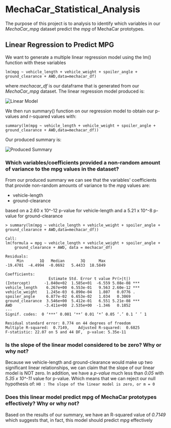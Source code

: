 # MechaCar_Statistical_Analysis

The purpose of this project is to analysis to identify which variables in our *MechaCar_mpg*
dataset predict the *mpg* of MechaCar prototypes.

## Linear Regression to Predict MPG
We want to generate a multiple linear regression model using the lm() function with these
variables

```lm(mpg ~ vehicle_length + vehicle_weight + spoiler_angle + ground_clearance + AWD,data=mechacar_df)```

where *mechacar_df* is our dataframe that is generated from our *MechaCar_mpg* dataset.
The linear regression model produced is:

![Linear Model](screenshot1.png)

We then run summary() function on our regression model to obtain our p-values and r-squared values
with: 

```summary(lm(mpg ~ vehicle_length + vehicle_weight + spoiler_angle + ground_clearance + AWD,data=mechacar_df))```

Our produced summary is:

![Produced Summary](screenshot2.png)


### Which variables/coefficients provided a non-random amount of variance to the mpg values in the dataset?
From our produced summary we can see that the variables' coefficients that provide non-random amounts of variance
to the *mpg* values are:
- vehicle-length
- ground-clearance

based on a 2.60 x 10^-12 p-value for vehicle-length
and a 5.21 x 10^-8 p-value for ground-clearance

```
> summary(lm(mpg ~ vehicle_length + vehicle_weight + spoiler_angle + ground_clearance + AWD,data=mechacar_df))

Call:
lm(formula = mpg ~ vehicle_length + vehicle_weight + spoiler_angle + 
    ground_clearance + AWD, data = mechacar_df)

Residuals:
     Min       1Q   Median       3Q      Max 
-19.4701  -4.4994  -0.0692   5.4433  18.5849 

Coefficients:
                   Estimate Std. Error t value Pr(>|t|)    
(Intercept)      -1.040e+02  1.585e+01  -6.559 5.08e-08 ***
vehicle_length    6.267e+00  6.553e-01   9.563 2.60e-12 ***
vehicle_weight    1.245e-03  6.890e-04   1.807   0.0776 .  
spoiler_angle     6.877e-02  6.653e-02   1.034   0.3069    
ground_clearance  3.546e+00  5.412e-01   6.551 5.21e-08 ***
AWD              -3.411e+00  2.535e+00  -1.346   0.1852    
---
Signif. codes:  0 ‘***’ 0.001 ‘**’ 0.01 ‘*’ 0.05 ‘.’ 0.1 ‘ ’ 1

Residual standard error: 8.774 on 44 degrees of freedom
Multiple R-squared:  0.7149,	Adjusted R-squared:  0.6825 
F-statistic: 22.07 on 5 and 44 DF,  p-value: 5.35e-11
```


### Is the slope of the linear model considered to be zero? Why or why not?
Because we vehicle-length and ground-clearance would make up two significant linear relationships, we
can claim that the slope of our linear model is NOT zero. In addition, we have a *p-value* much
less than *0.05* with *5.35 x 10^-11* value for p-value. Which means that we can reject our
null hypothesis of: `H0 : The slope of the linear model is zero, or m = 0`

### Does this linear model predict mpg of MechaCar prototypes effectively? Why or why not?
Based on the results of our summary, we have an R-squared value of *0.7149* which suggests
that, in fact, this model should predict *mpg* effectively




